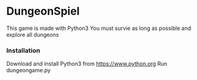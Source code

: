 # DungeonSpiel
This game is made with Python3
You must survie as long as possible and explore all dungeons
### Installation
Download and install Python3 from https://www.python.org
Run dungeongame.py

